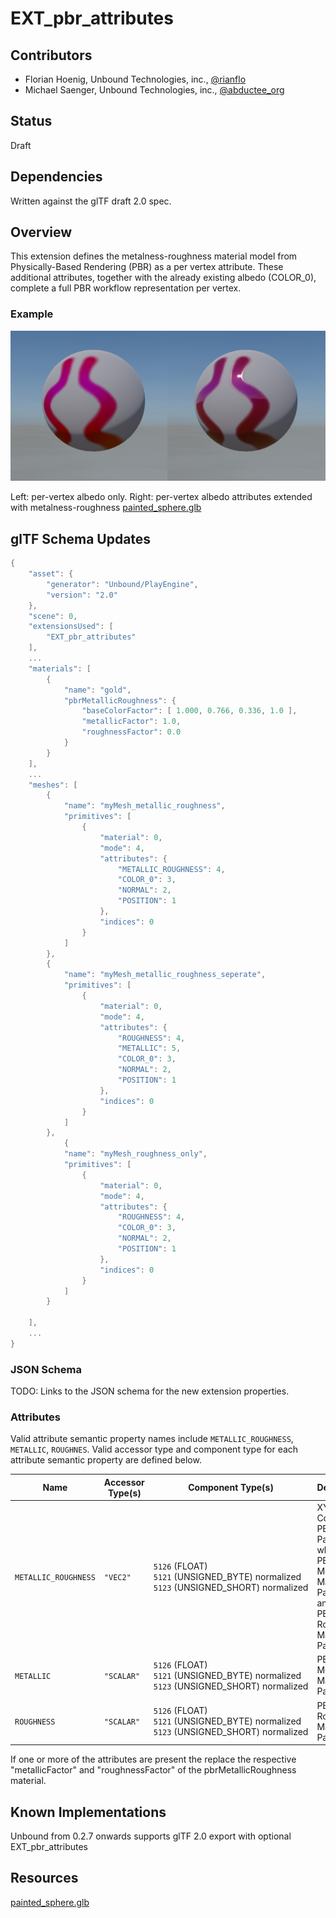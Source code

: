 


# EXT_pbr_attributes

## Contributors

* Florian Hoenig, Unbound Technologies, inc., [@rianflo](http://twitter.com/rianflo)
* Michael Saenger, Unbound Technologies, inc., [@abductee_org](http://twitter.com/abductee_org)

## Status

Draft

## Dependencies

Written against the glTF draft 2.0 spec.

## Overview

This extension defines the metalness-roughness material model from Physically-Based Rendering (PBR) as a per vertex attribute. These additional attributes, together with the already existing albedo (COLOR_0), complete a full PBR workflow representation per vertex.

### Example
![\[Comparison\]](Figures/vertex_metal_rough_comparison.png)

Left: per-vertex albedo only. Right: per-vertex albedo attributes extended with metalness-roughness
[painted_sphere.glb](examples/painted_sphere.glb)

## glTF Schema Updates

```C
{
    "asset": {
        "generator": "Unbound/PlayEngine",
        "version": "2.0"
    },
    "scene": 0,
    "extensionsUsed": [
        "EXT_pbr_attributes"
    ],
    ...
    "materials": [
        {
            "name": "gold",
            "pbrMetallicRoughness": {
                "baseColorFactor": [ 1.000, 0.766, 0.336, 1.0 ],
                "metallicFactor": 1.0,
                "roughnessFactor": 0.0
            }
        }
    ],
    ...
    "meshes": [
        {
            "name": "myMesh_metallic_roughness",
            "primitives": [
                {
                    "material": 0,
                    "mode": 4,
                    "attributes": {
                        "METALLIC_ROUGHNESS": 4,
                        "COLOR_0": 3,
                        "NORMAL": 2,
                        "POSITION": 1
                    },
                    "indices": 0
                }
            ]
        },
        {
            "name": "myMesh_metallic_roughness_seperate",
            "primitives": [
                {
                    "material": 0,
                    "mode": 4,
                    "attributes": {
                        "ROUGHNESS": 4,
                        "METALLIC": 5,
                        "COLOR_0": 3,
                        "NORMAL": 2,
                        "POSITION": 1
                    },
                    "indices": 0
                }
            ]
        },
		    {
            "name": "myMesh_roughness_only",
            "primitives": [
                {
                    "material": 0,
                    "mode": 4,
                    "attributes": {
                        "ROUGHNESS": 4,
                        "COLOR_0": 3,
                        "NORMAL": 2,
                        "POSITION": 1
                    },
                    "indices": 0
                }
            ]
        }

    ],
    ...
} 
```

### JSON Schema

TODO: Links to the JSON schema for the new extension properties.

### Attributes

Valid attribute semantic property names include `METALLIC_ROUGHNESS`, `METALLIC`, `ROUGHNES`.
Valid accessor type and component type for each attribute semantic property are defined below.

|Name|Accessor Type(s)|Component Type(s)|Description|
|----|----------------|-----------------|-----------|
|`METALLIC_ROUGHNESS`|`"VEC2"`|`5126`&nbsp;(FLOAT)<br>`5121`&nbsp;(UNSIGNED_BYTE)&nbsp;normalized<br>`5123`&nbsp;(UNSIGNED_SHORT)&nbsp;normalized|XY Comined PBR Parameters where *x* is PBR Metallic Material Parameter and *y* is PBR Roughness Material Parameter|
|`METALLIC`|`"SCALAR"`|`5126`&nbsp;(FLOAT)<br>`5121`&nbsp;(UNSIGNED_BYTE)&nbsp;normalized<br>`5123`&nbsp;(UNSIGNED_SHORT)&nbsp;normalized|PBR Metallic Material Parameter|
|`ROUGHNESS`|`"SCALAR"`|`5126`&nbsp;(FLOAT)<br>`5121`&nbsp;(UNSIGNED_BYTE)&nbsp;normalized<br>`5123`&nbsp;(UNSIGNED_SHORT)&nbsp;normalized|PBR Roughness Material Parameter|

If one or more of the attributes are present the replace the respective   "metallicFactor" and "roughnessFactor" of the pbrMetallicRoughness material.


## Known Implementations

Unbound from 0.2.7 onwards supports glTF 2.0 export with optional EXT_pbr_attributes 

## Resources

[painted_sphere.glb](examples/painted_sphere.glb)
